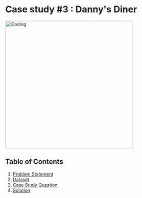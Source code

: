 # Case study #3 : Danny's Diner
<img align="center" alt="Coding" width="400" src="https://github.com/Megzu07/8-Week-SQL-Challenge/assets/109617407/d1cb0b57-1795-4ec7-b97e-7a64c1dbbf12">

## Table of Contents

1. [Problem Statement](#problem-statement)
2. [Dataset](#dataset)
3. [Case Study Question](#case-study-question)
4. [Solution](#solution)

